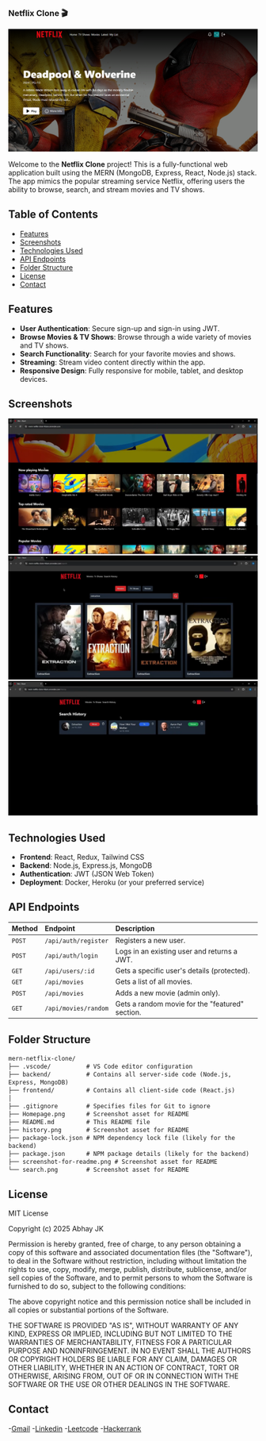 ### Netflix Clone 🎬
![Netflix Clone Screenshot](./screenshot-for-readme.png)


Welcome to the **Netflix Clone** project! This is a fully-functional web application built using the MERN (MongoDB, Express, React, Node.js) stack. The app mimics the popular streaming service Netflix, offering users the ability to browse, search, and stream movies and TV shows.

## Table of Contents

- [Features](#features)
- [Screenshots](#screenshots)
- [Technologies Used](#technologies-used)
- [API Endpoints](#api-endpoints)
- [Folder Structure](#folder-structure)
- [License](#license)
- [Contact](#contact)

## Features

- **User Authentication**: Secure sign-up and sign-in using JWT.
- **Browse Movies & TV Shows**: Browse through a wide variety of movies and TV shows.
- **Search Functionality**: Search for your favorite movies and shows.
- **Streaming**: Stream video content directly within the app.
- **Responsive Design**: Fully responsive for mobile, tablet, and desktop devices.

## Screenshots

![Homepage](./Homepage.png)
![Movie Details](./search.png)
![Search History](./history.png)


## Technologies Used

- **Frontend**: React, Redux, Tailwind CSS
- **Backend**: Node.js, Express.js, MongoDB
- **Authentication**: JWT (JSON Web Token)
- **Deployment**: Docker, Heroku (or your preferred service)

## API Endpoints
| Method | Endpoint | Description |
| :--- | :--- | :--- |
| `POST` | `/api/auth/register` | Registers a new user. |
| `POST` | `/api/auth/login` | Logs in an existing user and returns a JWT. |
| `GET` | `/api/users/:id` | Gets a specific user's details (protected). |
| `GET` | `/api/movies` | Gets a list of all movies. |
| `POST` | `/api/movies` | Adds a new movie (admin only). |
| `GET` | `/api/movies/random` | Gets a random movie for the "featured" section. |


## Folder Structure
```
mern-netflix-clone/
├── .vscode/          # VS Code editor configuration
├── backend/          # Contains all server-side code (Node.js, Express, MongoDB)
├── frontend/         # Contains all client-side code (React.js)
│
├── .gitignore        # Specifies files for Git to ignore
├── Homepage.png      # Screenshot asset for README
├── README.md         # This README file
├── history.png       # Screenshot asset for README
├── package-lock.json # NPM dependency lock file (likely for the backend)
├── package.json      # NPM package details (likely for the backend)
├── screenshot-for-readme.png # Screenshot asset for README
└── search.png        # Screenshot asset for README
```


## License
MIT License

Copyright (c) 2025 Abhay JK

Permission is hereby granted, free of charge, to any person obtaining a copy
of this software and associated documentation files (the "Software"), to deal
in the Software without restriction, including without limitation the rights
to use, copy, modify, merge, publish, distribute, sublicense, and/or sell
copies of the Software, and to permit persons to whom the Software is
furnished to do so, subject to the following conditions:

The above copyright notice and this permission notice shall be included in all
copies or substantial portions of the Software.

THE SOFTWARE IS PROVIDED "AS IS", WITHOUT WARRANTY OF ANY KIND, EXPRESS OR
IMPLIED, INCLUDING BUT NOT LIMITED TO THE WARRANTIES OF MERCHANTABILITY,
FITNESS FOR A PARTICULAR PURPOSE AND NONINFRINGEMENT. IN NO EVENT SHALL THE
AUTHORS OR COPYRIGHT HOLDERS BE LIABLE FOR ANY CLAIM, DAMAGES OR OTHER
LIABILITY, WHETHER IN AN ACTION OF CONTRACT, TORT OR OTHERWISE, ARISING FROM,
OUT OF OR IN CONNECTION WITH THE SOFTWARE OR THE USE OR OTHER DEALINGS IN THE
SOFTWARE.


## Contact
-[Gmail](abjkashyap@gmail.com)
-[Linkedin](https://linkedin.com/abhay-j-k)
-[Leetcode](https://leetcode.com/u/Abhay-J-Kashyap/)
-[Hackerrank](https://www.hackerrank.com/profile/abjkashyap)


